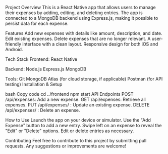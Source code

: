 Project Overview
This is a React Native app that allows users to manage their expenses by adding, editing, and deleting entries. The app is connected to a MongoDB backend using Express.js, making it possible to persist data for each expense.

Features
Add new expenses with details like amount, description, and date.
Edit existing expenses.
Delete expenses that are no longer relevant.
A user-friendly interface with a clean layout.
Responsive design for both iOS and Android.

Tech Stack
Frontend:
React Native

Backend:
Node.js
Express.js
MongoDB

Tools:
Git
MongoDB Atlas (for cloud storage, if applicable)
Postman (for API testing)
Installation & Setup

bash
Copy code
cd ../frontend
npm start
API Endpoints
POST /api/expenses: Add a new expense.
GET /api/expenses: Retrieve all expenses.
PUT /api/expenses/
: Update an existing expense.
DELETE /api/expenses/
: Delete an expense.

How to Use
Launch the app on your device or simulator.
Use the "Add Expense" button to add a new entry.
Swipe left on an expense to reveal the "Edit" or "Delete" options.
Edit or delete entries as necessary.

Contributing
Feel free to contribute to this project by submitting pull requests. Any suggestions or improvements are welcome!
